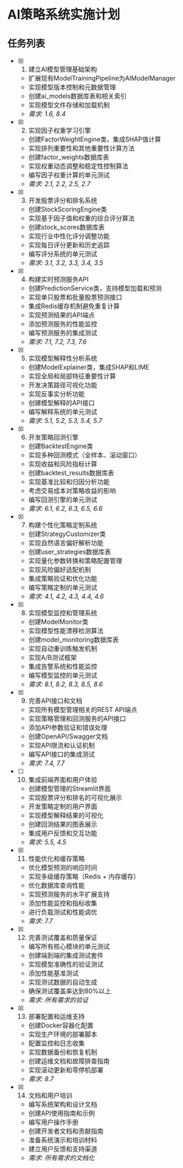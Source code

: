 # AI策略系统实施计划

## 任务列表

- [x] 1. 建立AI模型管理基础架构
  - 扩展现有ModelTrainingPipeline为AIModelManager
  - 实现模型版本控制和元数据管理
  - 创建ai_models数据库表和相关索引
  - 实现模型文件存储和加载机制
  - _需求: 1.6, 8.4_

- [x] 2. 实现因子权重学习引擎
  - 创建FactorWeightEngine类，集成SHAP值计算
  - 实现排列重要性和其他重要性计算方法
  - 创建factor_weights数据库表
  - 实现权重动态调整和稳定性控制算法
  - 编写因子权重计算的单元测试
  - _需求: 2.1, 2.2, 2.5, 2.7_

- [x] 3. 开发股票评分和排名系统
  - 创建StockScoringEngine类
  - 实现基于因子值和权重的综合评分算法
  - 创建stock_scores数据库表
  - 实现行业中性化评分调整功能
  - 实现每日评分更新和历史追踪
  - 编写评分系统的单元测试
  - _需求: 3.1, 3.2, 3.3, 3.4, 3.5_

- [x] 4. 构建实时预测服务API
  - 创建PredictionService类，支持模型加载和预测
  - 实现单只股票和批量股票预测接口
  - 集成Redis缓存机制避免重复计算
  - 实现预测结果的API端点
  - 添加预测服务的性能监控
  - 编写预测服务的集成测试
  - _需求: 7.1, 7.2, 7.3, 7.6_

- [x] 5. 实现模型解释性分析系统
  - 创建ModelExplainer类，集成SHAP和LIME
  - 实现全局和局部特征重要性计算
  - 开发决策路径可视化功能
  - 实现反事实分析功能
  - 创建模型解释的API接口
  - 编写解释系统的单元测试
  - _需求: 5.1, 5.2, 5.3, 5.4, 5.7_

- [x] 6. 开发策略回测引擎
  - 创建BacktestEngine类
  - 实现多种回测模式（全样本、滚动窗口）
  - 实现收益和风险指标计算
  - 创建backtest_results数据库表
  - 实现基准比较和归因分析功能
  - 考虑交易成本对策略收益的影响
  - 编写回测引擎的单元测试
  - _需求: 6.1, 6.2, 6.3, 6.5, 6.6_

- [x] 7. 构建个性化策略定制系统
  - 创建StrategyCustomizer类
  - 实现自然语言偏好解析功能
  - 创建user_strategies数据库表
  - 实现量化参数转换和策略配置管理
  - 实现风险偏好适配机制
  - 集成策略验证和优化功能
  - 编写策略定制的单元测试
  - _需求: 4.1, 4.2, 4.3, 4.4, 4.6_

- [x] 8. 实现模型监控和管理系统
  - 创建ModelMonitor类
  - 实现模型性能漂移检测算法
  - 创建model_monitoring数据库表
  - 实现自动重训练触发机制
  - 实现A/B测试框架
  - 集成告警系统和性能监控
  - 编写模型监控的单元测试
  - _需求: 8.1, 8.2, 8.3, 8.5, 8.6_

- [x] 9. 完善API接口和文档
  - 实现所有模型管理相关的REST API端点
  - 实现策略管理和回测服务的API接口
  - 添加API参数验证和错误处理
  - 创建OpenAPI/Swagger文档
  - 实现API限流和认证机制
  - 编写API接口的集成测试
  - _需求: 7.4, 7.7_

- [ ] 10. 集成前端界面和用户体验
  - 创建模型管理的Streamlit界面
  - 实现股票评分和排名的可视化展示
  - 开发策略定制的用户界面
  - 实现模型解释结果的可视化
  - 创建回测结果的图表展示
  - 集成用户反馈和交互功能
  - _需求: 5.5, 4.5_

- [x] 11. 性能优化和缓存策略
  - 优化模型预测的响应时间
  - 实现多级缓存策略（Redis + 内存缓存）
  - 优化数据库查询性能
  - 实现预测服务的水平扩展支持
  - 添加性能监控和指标收集
  - 进行负载测试和性能调优
  - _需求: 7.7_

- [x] 12. 完善测试覆盖和质量保证
  - 编写所有核心模块的单元测试
  - 创建端到端的集成测试套件
  - 实现模型准确性的验证测试
  - 添加性能基准测试
  - 实现测试数据的自动生成
  - 确保测试覆盖率达到80%以上
  - _需求: 所有需求的验证_

- [x] 13. 部署配置和运维支持
  - 创建Docker容器化配置
  - 实现生产环境的部署脚本
  - 配置监控和日志收集
  - 实现数据备份和恢复机制
  - 创建运维文档和故障排查指南
  - 实现滚动更新和零停机部署
  - _需求: 8.7_

- [x] 14. 文档和用户培训
  - 编写系统架构和设计文档
  - 创建API使用指南和示例
  - 编写用户操作手册
  - 创建开发者文档和贡献指南
  - 准备系统演示和培训材料
  - 建立用户反馈和支持渠道
  - _需求: 所有需求的文档化_